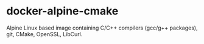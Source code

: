 # docker-alpine-cmake
Alpine Linux based image containing C/C++ compilers (gcc/g++ packages), git, CMake, OpenSSL, LibCurl.
